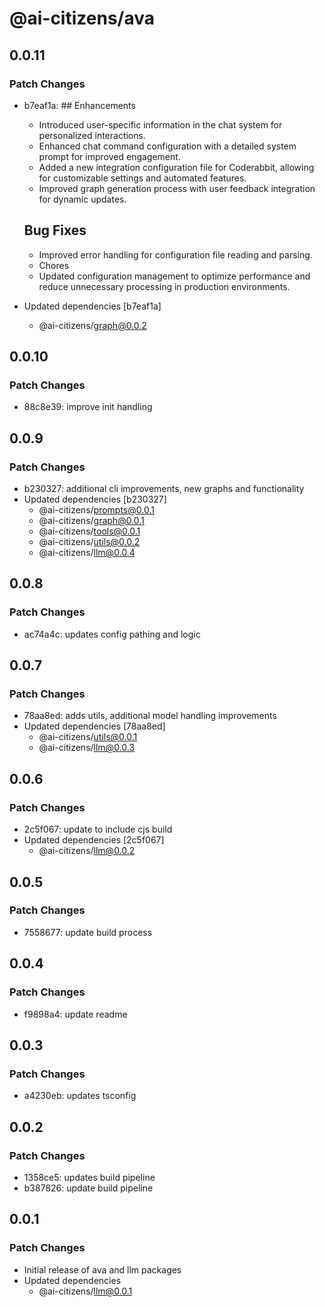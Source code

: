 # @ai-citizens/ava

## 0.0.11

### Patch Changes

- b7eaf1a: ## Enhancements

  - Introduced user-specific information in the chat system for personalized interactions.
  - Enhanced chat command configuration with a detailed system prompt for improved engagement.
  - Added a new integration configuration file for Coderabbit, allowing for customizable settings and automated features.
  - Improved graph generation process with user feedback integration for dynamic updates.

  ## Bug Fixes

  - Improved error handling for configuration file reading and parsing.
  - Chores
  - Updated configuration management to optimize performance and reduce unnecessary processing in production environments.

- Updated dependencies [b7eaf1a]
  - @ai-citizens/graph@0.0.2

## 0.0.10

### Patch Changes

- 88c8e39: improve init handling

## 0.0.9

### Patch Changes

- b230327: additional cli improvements, new graphs and functionality
- Updated dependencies [b230327]
  - @ai-citizens/prompts@0.0.1
  - @ai-citizens/graph@0.0.1
  - @ai-citizens/tools@0.0.1
  - @ai-citizens/utils@0.0.2
  - @ai-citizens/llm@0.0.4

## 0.0.8

### Patch Changes

- ac74a4c: updates config pathing and logic

## 0.0.7

### Patch Changes

- 78aa8ed: adds utils, additional model handling improvements
- Updated dependencies [78aa8ed]
  - @ai-citizens/utils@0.0.1
  - @ai-citizens/llm@0.0.3

## 0.0.6

### Patch Changes

- 2c5f067: update to include cjs build
- Updated dependencies [2c5f067]
  - @ai-citizens/llm@0.0.2

## 0.0.5

### Patch Changes

- 7558677: update build process

## 0.0.4

### Patch Changes

- f9898a4: update readme

## 0.0.3

### Patch Changes

- a4230eb: updates tsconfig

## 0.0.2

### Patch Changes

- 1358ce5: updates build pipeline
- b387826: update build pipeline

## 0.0.1

### Patch Changes

- Initial release of ava and llm packages
- Updated dependencies
  - @ai-citizens/llm@0.0.1
